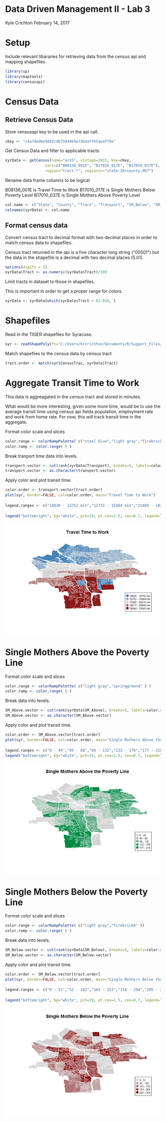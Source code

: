 Data Driven Management II - Lab 3
================
Kyle Crichton
February 14, 2017

Setup
=====

Include relevant libararies for retrieving data from the census api and mapping shapefiles.

``` r
library(sp)
library(maptools)
library(censusapi)
```

Census Data
===========

Retrieve Census Data
--------------------

Store censusapi key to be used in the api call.

``` r
cKey <- "c4a7ded6e9442cdb7584465e73b4aff65aeaff8e"
```

Get Census Data and filter to applicable tracts.

``` r
syrData <- getCensus(name="acs5", vintage=2015, key=cKey, 
                  vars=c("B08136_001E", "B17010_017E", "B17010_037E"), 
                  region="tract:*", regionin="state:36+county:067")
```

Rename data frame columns to be logical

B08136\_001E is Travel Time to Work B17010\_017E is Single Mothers Below Poverty Level B17010\_037E is Single Mothers Above Poverty Level

``` r
col.name <- c("State", "County", "Tract", "Transport", "SM_Below", "SM_Above")
colnames(syrData) <- col.name
```

Format census data
------------------

Convert census tract to decimal format with two decimal places in order to match census data to shapefiles.

Census tract returned in the api is a five character long string ("00501") but the data in the shapefile is a decimal with two decimal places (5.01).

``` r
options(digits = 2)
syrData$Tract <- as.numeric(syrData$Tract)/100
```

Limit tracts in dataset to those in shapefiles.

This is important in order to get a proper range for colors.

``` r
syrData <- syrData[which(syrData$Tract < 61.04), ]
```

Shapefiles
==========

Read in the TIGER shapefiles for Syracuse.

``` r
syr <- readShapePoly(fn="C:/Users/krcrichton/Documents/R/Support_Files/01-05-2015/01-05-2015",proj4string=CRS("+proj=longlat +datum=WGS84"))
```

Match shapefiles to the census data by census tract

``` r
tract.order <- match(syr$CensusTrac, syrData$Tract)
```

Aggregate Transit Time to Work
==============================

This data is aggreagated in the census tract and stored in minutes.

What would be more interesting, given some more time, would be to use the average transit time using census api fields population, employment rate and work from home rate. For now, this will track transit time in the aggregate.

Format color scale and slices

``` r
color.range <- colorRampPalette( c("steel blue","light gray","firebrick4" ) )
color.ramp <- color.range( 5 )
```

Break tranport time data into levels.

``` r
transport.vector <- cut(rank(syrData$Transport), breaks=5, labels=color.ramp)
transport.vector <- as.character(transport.vector)
```

Apply color and plot transit time.

``` r
color.order <- transport.vector[tract.order]
plot(syr, border=FALSE, col=color.order, main="Travel Time to Work")

legend.ranges <- c("10020 - 12752 min","12753 - 15484 min","15485 - 18216 min","18217 - 20948 min","20949 - 23680 min")

legend("bottomright", bg="white", pch=19, pt.cex=1.5, cex=0.7, legend=legend.ranges, col=color.ramp)
```

![](KR_Lab_3_files/figure-markdown_github/unnamed-chunk-11-1.png)

Single Mothers Above the Poverty Line
=====================================

Format color scale and slices

``` r
color.range <- colorRampPalette( c("light gray","springgreen4" ) )
color.ramp <- color.range( 5 )
```

Break data into levels.

``` r
SM_Above.vector <- cut(rank(syrData$SM_Above), breaks=5, labels=color.ramp)
SM_Above.vector <- as.character(SM_Above.vector)
```

Apply color and plot transit time.

``` r
color.order <- SM_Above.vector[tract.order]
plot(syr, border=FALSE, col=color.order, main="Single Mothers Above the Poverty Line")

legend.ranges <- c("0 - 44","45 - 88","89 - 132","133 - 176","177 - 218")
legend("bottomright", bg="white", pch=19, pt.cex=1.5, cex=0.7, legend=legend.ranges, col=color.ramp)
```

![](KR_Lab_3_files/figure-markdown_github/unnamed-chunk-14-1.png)

Single Mothers Below the Poverty Line
=====================================

Format color scale and slices

``` r
color.range <- colorRampPalette( c("light gray","firebrick4" ))
color.ramp <- color.range( 5 )
```

Break data into levels.

``` r
SM_Below.vector <- cut(rank(syrData$SM_Below), breaks=5, labels=color.ramp)
SM_Below.vector <- as.character(SM_Below.vector)
```

Apply color and plot transit time.

``` r
color.order <- SM_Below.vector[tract.order]
plot(syr, border=FALSE, col=color.order, main="Single Mothers Below the Poverty Line")

legend.ranges <- c("0 - 51","52 - 102","103 - 153","154 - 204","205 - 254")

legend("bottomright", bg="white", pch=19, pt.cex=1.5, cex=0.7, legend=legend.ranges, col=color.ramp)
```

![](KR_Lab_3_files/figure-markdown_github/unnamed-chunk-17-1.png)
